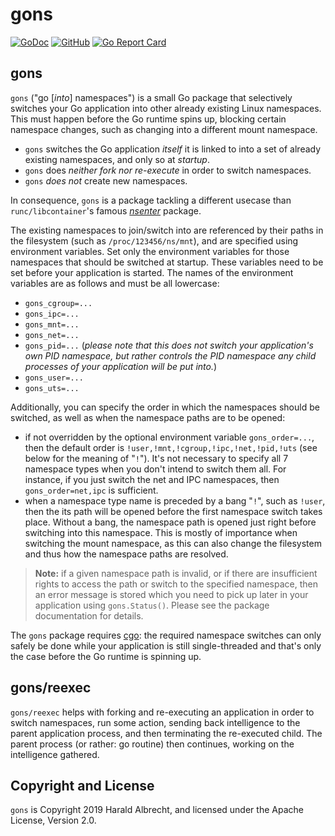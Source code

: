 # gons

[![GoDoc](https://godoc.org/github.com/TheDiveO/gons?status.svg)](http://godoc.org/github.com/TheDiveO/gons)
[![GitHub](https://img.shields.io/github/license/thediveo/gons)](https://img.shields.io/github/license/thediveo/gons)
[![Go Report Card](https://goreportcard.com/badge/github.com/thediveo/gons)](https://goreportcard.com/report/github.com/thediveo/gons)

## gons

`gons` ("go [*into*] namespaces") is a small Go package that selectively
switches your Go application into other already existing Linux namespaces.
This must happen before the Go runtime spins up, blocking certain namespace
changes, such as changing into a different mount namespace.

- `gons` switches the Go application *itself* it is linked to into a set of
  already existing namespaces, and only so at *startup*.
- `gons` does *neither fork nor re-execute* in order to switch namespaces.
- `gons` *does not* create new namespaces.

In consequence, `gons` is a package tackling a different usecase than
`runc/libcontainer`'s famous
[*nsenter*](https://github.com/opencontainers/runc/tree/master/libcontainer/nsenter)
package.

The existing namespaces to join/switch into are referenced by their paths in
the filesystem (such as `/proc/123456/ns/mnt`), and are specified using
environment variables. Set only the environment variables for those namespaces
that should be switched at startup. These variables need to be set before your
application is started. The names of the environment variables are as follows
and must be all lowercase:

- `gons_cgroup=...`
- `gons_ipc=...`
- `gons_mnt=...`
- `gons_net=...`
- `gons_pid=...` (*please note that this does not switch your application's
  own PID namespace, but rather controls the PID namespace any child processes
  of your application will be put into.*)
- `gons_user=...`
- `gons_uts=...`

Additionally, you can specify the order in which the namespaces should be
switched, as well as when the namespace paths are to be opened:

- if not overridden by the optional environment variable `gons_order=...`,
  then the default order is `!user,!mnt,!cgroup,!ipc,!net,!pid,!uts` (see
  below for the meaning of "`!`"). It's not necessary to specify all 7
  namespace types when you don't intend to switch them all. For instance, if
  you just switch the net and IPC namespaces, then `gons_order=net,ipc` is
  sufficient.
- when a namespace type name is preceded by a bang "`!`", such as `!user`,
  then the its path will be opened before the first namespace switch takes
  place. Without a bang, the namespace path is opened just right before
  switching into this namespace. This is mostly of importance when switching
  the mount namespace, as this can also change the filesystem and thus how the
  namespace paths are resolved.

> **Note:** if a given namespace path is invalid, or if there are insufficient
> rights to access the path or switch to the specified namespace, then an
> error message is stored which you need to pick up later in your application
> using `gons.Status()`. Please see the package documentation for details.

The `gons` package requires [cgo](https://golang.org/cmd/cgo/): the required
namespace switches can only safely be done while your application is still
single-threaded and that's only the case before the Go runtime is spinning up.

## gons/reexec

`gons/reexec` helps with forking and re-executing an application in order to
switch namespaces, run some action, sending back intelligence to the parent
application process, and then terminating the re-executed child. The parent
process (or rather: go routine) then continues, working on the intelligence
gathered.

## Copyright and License

`gons` is Copyright 2019 Harald Albrecht, and licensed under the Apache
License, Version 2.0.
